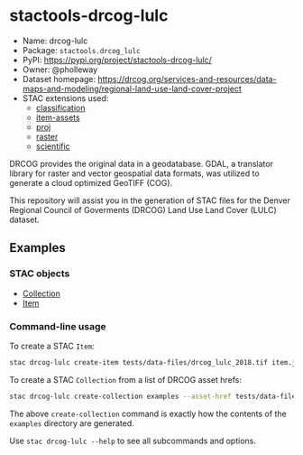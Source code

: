 # stactools-drcog-lulc

- Name: drcog-lulc
- Package: `stactools.drcog_lulc`
- PyPI: https://pypi.org/project/stactools-drcog-lulc/
- Owner: @pholleway
- Dataset homepage: https://drcog.org/services-and-resources/data-maps-and-modeling/regional-land-use-land-cover-project
- STAC extensions used:
  - [classification](https://github.com/stac-extensions/classification/)
  - [item-assets](https://github.com/stac-extensions/item-assets)
  - [proj](https://github.com/stac-extensions/projection)
  - [raster](https://github.com/stac-extensions/raster)
  - [scientific](https://github.com/stac-extensions/scientific)

DRCOG provides the original data in a geodatabase. GDAL, a translator library for raster and vector geospatial data formats, was utilized to generate a cloud optimized GeoTIFF (COG).

This repository will assist you in the generation of STAC files for the Denver Regional Council of Goverments (DRCOG) Land Use Land Cover (LULC) dataset.

## Examples

### STAC objects

- [Collection](examples/collection.json)
- [Item](examples/drcog-lulc-2018/drcog-lulc-2018.json)

### Command-line usage

To create a STAC `Item`:

```bash
stac drcog-lulc create-item tests/data-files/drcog_lulc_2018.tif item.json
```

To create a STAC `Collection` from a list of DRCOG asset hrefs:

```bash
stac drcog-lulc create-collection examples --asset-href tests/data-files/drcog_lulc_2018.tif
```

The above `create-collection` command is exactly how the contents of the `examples` directory are generated.

Use `stac drcog-lulc --help` to see all subcommands and options.
